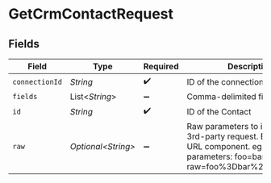 # GetCrmContactRequest


## Fields

| Field                                                                                                                                            | Type                                                                                                                                             | Required                                                                                                                                         | Description                                                                                                                                      |
| ------------------------------------------------------------------------------------------------------------------------------------------------ | ------------------------------------------------------------------------------------------------------------------------------------------------ | ------------------------------------------------------------------------------------------------------------------------------------------------ | ------------------------------------------------------------------------------------------------------------------------------------------------ |
| `connectionId`                                                                                                                                   | *String*                                                                                                                                         | :heavy_check_mark:                                                                                                                               | ID of the connection                                                                                                                             |
| `fields`                                                                                                                                         | List\<*String*>                                                                                                                                  | :heavy_minus_sign:                                                                                                                               | Comma-delimited fields to return                                                                                                                 |
| `id`                                                                                                                                             | *String*                                                                                                                                         | :heavy_check_mark:                                                                                                                               | ID of the Contact                                                                                                                                |
| `raw`                                                                                                                                            | *Optional\<String>*                                                                                                                              | :heavy_minus_sign:                                                                                                                               | Raw parameters to include in the 3rd-party request. Encoded as a URL component. eg. raw parameters: foo=bar&zoo=bar -> raw=foo%3Dbar%26zoo%3Dbar |